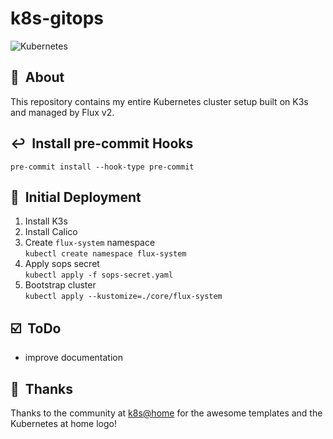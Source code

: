 # k8s-gitops

![Kubernetes](https://i.imgur.com/p1RzXjQ.png)

## :loudspeaker:&nbsp; About

This repository contains my entire Kubernetes cluster setup built on K3s and managed by Flux v2.

## :leftwards_arrow_with_hook:&nbsp; Install pre-commit Hooks

`pre-commit install --hook-type pre-commit`

## :wrench:&nbsp; Initial Deployment

1. Install K3s
2. Install Calico
3. Create `flux-system` namespace  
   `kubectl create namespace flux-system`
4. Apply sops secret  
   `kubectl apply -f sops-secret.yaml`
5. Bootstrap cluster  
   `kubectl apply --kustomize=./core/flux-system`

## :ballot_box_with_check:&nbsp; ToDo

- improve documentation

## :hugs:&nbsp; Thanks

Thanks to the community at [k8s@home](https://github.com/k8s-at-home) for the awesome templates and the Kubernetes at home logo!
